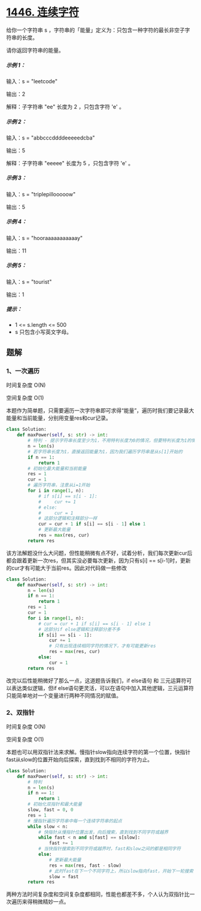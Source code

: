 # [1446. 连续字符](https://leetcode-cn.com/problems/consecutive-characters/)

给你一个字符串 s ，字符串的「能量」定义为：只包含一种字符的最长非空子字符串的长度。

请你返回字符串的能量。

##### 示例 1：

输入：s = "leetcode"

输出：2

解释：子字符串 "ee" 长度为 2 ，只包含字符 'e' 。

##### 示例 2：

输入：s = "abbcccddddeeeeedcba"

输出：5

解释：子字符串 "eeeee" 长度为 5 ，只包含字符 'e' 。

##### 示例 3：

输入：s = "triplepillooooow"

输出：5

##### 示例 4：

输入：s = "hooraaaaaaaaaaay"

输出：11

##### 示例 5：

输入：s = "tourist"

输出：1

##### 提示：

- 1 <= s.length <= 500
- s 只包含小写英文字母。

## 题解

### 1、一次遍历

时间复杂度 O(N)

空间复杂度 O(1)

本题作为简单题，只需要遍历一次字符串即可求得“能量”，遍历时我们要记录最大能量和当前能量，分别用变量res和cur记录。

```python
class Solution:
    def maxPower(self, s: str) -> int:
        # 特判 - 提示字符串长度至少为1，不用特判长度为0的情况，但要特判长度为1的情况
        n = len(s)
        # 若字符串长度为1，直接返回能量为1，因为我们遍历字符串是从s[1]开始的
        if n == 1:
            return 1
        # 初始化最大能量和当前能量
        res = 1
        cur = 1
        # 遍历字符串，注意从i=1开始
        for i in range(1, n):
            # if s[i] == s[i - 1]:
            #     cur += 1
            # else:
            #     cur = 1
            # 这部分逻辑和注释部分一样
            cur = cur + 1 if s[i] == s[i - 1] else 1
            # 更新最大能量
            res = max(res, cur)
        return res
```

该方法解题没什么大问题，但性能稍微有点不好，试着分析，我们每次更新cur后都会跟着更新一次res，但其实没必要每次更新，因为只有s[i] == s[i-1]时，更新的cur才有可能大于当前res。因此对代码做一些修改

```python
class Solution:
    def maxPower(self, s: str) -> int:
        n = len(s)
        if n == 1:
            return 1
        res = 1
        cur = 1
        for i in range(1, n):
            # cur = cur + 1 if s[i] == s[i - 1] else 1
            # 这部分if else逻辑和注释部分差不多
            if s[i] == s[i - 1]:
                cur += 1
                # 只有出现连续相同字符的情况下，才有可能更新res
                res = max(res, cur)
            else:
                cur = 1
        return res
```

改完以后性能稍微好了那么一点，这道题告诉我们，if else语句 和 三元运算符可以表达类似逻辑，但if else语句更灵活，可以在语句中加入其他逻辑，三元运算符只能简单地对一个变量进行两种不同情况的赋值。

### 2、双指针

时间复杂度 O(N)

空间复杂度 O(1)

本题也可以用双指针法来求解。慢指针slow指向连续字符的第一个位置，快指针fast从slow的位置开始向后探索，直到找到不相同的字符为止。

```python
class Solution:
    def maxPower(self, s: str) -> int:
        # 特判
        n = len(s)
        if n == 1:
            return 1
        # 初始化双指针和最大能量
        slow, fast = 0, 0
        res = 1
        # 慢指针遍历字符串中每一个连续字符串的起点
        while slow < n:
            # 快指针从慢指针位置出发，向后搜索，直到找到不同字符或越界
            while fast < n and s[fast] == s[slow]:
                fast += 1
            # 当快指针搜索到不同字符或越界时，fast和slow之间的都是相同字符
            else:
                # 更新最大能量
                res = max(res, fast - slow)
                # 此时fast在下一个不同字符上，所以slow指向fast，开始下一轮搜索
                slow = fast
        return res
```

两种方法时间复杂度和空间复杂度都相同，性能也都差不多，个人认为双指针比一次遍历来得稍微精妙一点。

